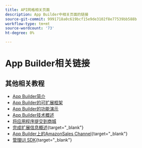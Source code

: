 ```yaml
---
title: API网格相关页面
description: App Builder中相关页面的链接
source-git-commit: 9991718a0c619bcf15e9de3102f8e77539bb588b
workflow-type: tm+mt
source-wordcount: '73'
ht-degree: 0%

---
```


# App Builder相关链接

## 其他相关教程

* [App Builder简介](../app-builder/introduction-to-app-builder.md)
* [App Builder的可扩展框架](../app-builder/extensibility-framework-commerce-eventing.md)
* [App Builder的功能演示](../app-builder/app-builder-functional-demonstration.md)
* [App Builder技术概述](../app-builder/app-builder-technical-overview.md)
* [将应用程序提交到商城](../app-builder/submit-app-process.md)
* [完成扩展信息概述](https://developer.adobe.com/commerce/marketplace/guides/sellers/extension-information/){target="_blank"}
* [App Builder上的AmazonSales Channel](https://developer.adobe.com/commerce/extensibility/amazon-sales-channel/){target="_blank"}
* [管理UI SDK](https://developer.adobe.com/commerce/extensibility/admin-ui-sdk/){target="_blank"}
